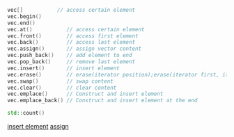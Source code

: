 
```cpp
vec[]           // access certain element
vec.begin()
vec.end()
vec.at()           // access certain element
vec.front()        // access first element
vec.back()         // access last element
vec.assign()       // assign vector content
vec.push_back()    // add element to end
vec.pop_back()     // remove last element
vec.insert()       // insert element
vec.erase()        // erase(iterator position);erase(iterator first, iterator last);
vec.swap()         // swap content
vec.clear()        // clear content
vec.emplace()      // Construct and insert element
vec.emplace_back() // Construct and insert element at the end

std::count()
```

[insert element](https://cplusplus.com/reference/vector/vector/insert/)
[assign](https://cplusplus.com/reference/vector/vector/assign/)
